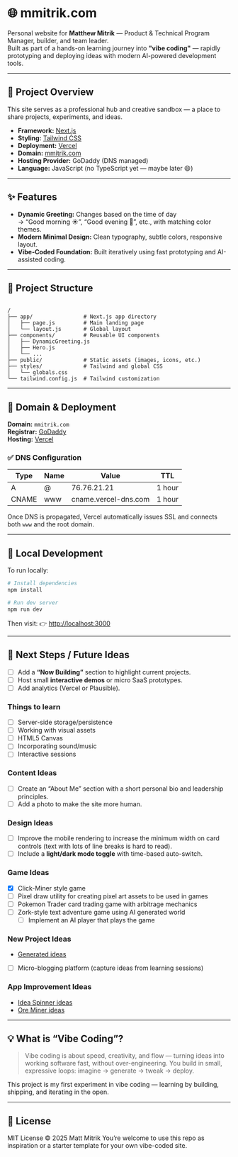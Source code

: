 
# 🌐 mmitrik.com

Personal website for **Matthew Mitrik** — Product & Technical Program Manager, builder, and team leader.  
Built as part of a hands-on learning journey into **"vibe coding"** — rapidly prototyping and deploying ideas with modern AI-powered development tools.

---

## 🚀 Project Overview

This site serves as a professional hub and creative sandbox — a place to share projects, experiments, and ideas.

- **Framework:** [Next.js](https://nextjs.org/)
- **Styling:** [Tailwind CSS](https://tailwindcss.com/)
- **Deployment:** [Vercel](https://vercel.com/)
- **Domain:** [mmitrik.com](https://mmitrik.com)
- **Hosting Provider:** GoDaddy (DNS managed)
- **Language:** JavaScript (no TypeScript yet — maybe later 😄)

---

## ✨ Features

- **Dynamic Greeting:** Changes based on the time of day  
  → “Good morning ☀️”, “Good evening 🌇”, etc., with matching color themes.  
- **Modern Minimal Design:** Clean typography, subtle colors, responsive layout.  
- **Vibe-Coded Foundation:** Built iteratively using fast prototyping and AI-assisted coding.

---

## 🧱 Project Structure

```

/
├── app/                # Next.js app directory
│   ├── page.js         # Main landing page
│   └── layout.js       # Global layout
├── components/         # Reusable UI components
│   ├── DynamicGreeting.js
│   ├── Hero.js
│   └── ...
├── public/             # Static assets (images, icons, etc.)
├── styles/             # Tailwind and global CSS
│   └── globals.css
└── tailwind.config.js  # Tailwind customization

````

---

## 🧭 Domain & Deployment

**Domain:** `mmitrik.com`  
**Registrar:** [GoDaddy](https://www.godaddy.com)  
**Hosting:** [Vercel](https://vercel.com)

### ✅ DNS Configuration

| Type | Name | Value | TTL |
|------|------|--------|-----|
| A | @ | 76.76.21.21 | 1 hour |
| CNAME | www | cname.vercel-dns.com | 1 hour |

Once DNS is propagated, Vercel automatically issues SSL and connects both `www` and the root domain.

---

## 🧰 Local Development

To run locally:

```bash
# Install dependencies
npm install

# Run dev server
npm run dev
````

Then visit:
👉 [http://localhost:3000](http://localhost:3000)

---

## 🧠 Next Steps / Future Ideas

- [ ] Add a **“Now Building”** section to highlight current projects.
- [ ] Host small **interactive demos** or micro SaaS prototypes.
- [ ] Add analytics (Vercel or Plausible).

### Things to learn
- [ ] Server-side storage/persistence
- [ ] Working with visual assets
- [ ] HTML5 Canvas
- [ ] Incorporating sound/music
- [ ] Interactive sessions

### Content Ideas
- [ ] Create an “About Me” section with a short personal bio and leadership principles.
- [ ] Add a photo to make the site more human.

### Design Ideas
- [ ] Improve the mobile rendering to increase the minimum width on card controls (text with lots of line breaks is hard to read).
- [ ] Include a **light/dark mode toggle** with time-based auto-switch.

### Game Ideas
- [x] Click-Miner style game 
- [ ] Pixel draw utility for creating pixel art assets to be used in games
- [ ] Pokemon Trader card trading game with arbitrage mechanics
- [ ] Zork-style text adventure game using AI generated world
    - [ ] Implement an AI player that plays the game

### New Project Ideas
- [Generated ideas](ideas/ideas.md)
- [ ] Micro-blogging platform (capture ideas from learning sessions)

### App Improvement Ideas
- [Idea Spinner ideas](src/app/apps/idea-spinner/readme.md)
- [Ore Miner ideas](src/app/apps/ore-miner/readme.md)

---

## 💡 What is “Vibe Coding”?

> Vibe coding is about speed, creativity, and flow — turning ideas into working software fast, without over-engineering.
> You build in small, expressive loops: imagine → generate → tweak → deploy.

This project is my first experiment in vibe coding — learning by building, shipping, and iterating in the open.

---

## 🪪 License

MIT License © 2025 Matt Mitrik
You’re welcome to use this repo as inspiration or a starter template for your own vibe-coded site.